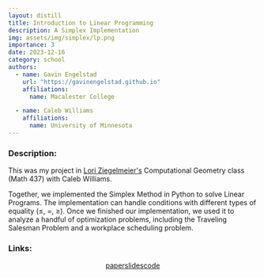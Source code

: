 ```yaml
---
layout: distill
title: Introduction to Linear Programming
description: A Simplex Implementation
img: assets/img/simplex/lp.png
importance: 3
date: 2023-12-16
category: school
authors:
  - name: Gavin Engelstad
    url: "https://gavinengelstad.github.io"
    affiliations:
      name: Macalester College

  - name: Caleb Williams
    affiliations:
      name: University of Minnesota
---
```


### Description:

This was my project in [Lori Ziegelmeier's](https://www.loriziegelmeier.com) Computational Geometry class (Math 437) with Caleb Williams.

Together, we implemented the Simplex Method in Python to solve Linear Programs. The implementation can handle conditions with different types of equality ($\leq$, $=$, $\geq$). Once we finished our implementation, we used it to analyze a handful of optimization problems, including the Traveling Salesman Problem and a workplace scheduling problem.


### Links:

<style>
    .links {
        display: flex;
        justify-content: center;
        align-items: center;
    }
</style>

<div class="links">
    <a href="https://gavinengelstad.github.io/assets/pdf/simplex/paper.pdf" class="btn btn-sm z-depth-0" role="button" target="_blank" rel="noopener noreferrer">paper</a>
    <a href="https://gavinengelstad.github.io/assets/pdf/simplex/Presentation.pdf" class="btn btn-sm z-depth-0" role="button" target="_blank" rel="noopener noreferrer">slides</a>
    <a href="https://github.com/GavinEngelstad/Comp-Geom-Simplex-Implementation" class="btn btn-sm z-depth-0" role="button" target="_blank" rel="noopener noreferrer">code</a>
</div>

